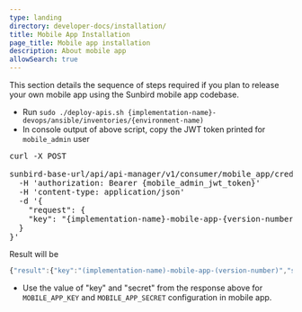 ```yaml
---
type: landing
directory: developer-docs/installation/
title: Mobile App Installation
page_title: Mobile app installation
description: About mobile app
allowSearch: true
---
```

This section details the sequence of steps required if you plan to release your own mobile app using the Sunbird mobile app codebase.

- Run `sudo ./deploy-apis.sh {implementation-name}-devops/ansible/inventories/{environment-name)`
- In console output of above script, copy the JWT token printed for `mobile_admin` user

<pre>
curl -X POST 

sunbird-base-url/api/api-manager/v1/consumer/mobile_app/credential/register 
  -H 'authorization: Bearer {mobile_admin_jwt_token}' 
  -H 'content-type: application/json' 
  -d '{
    "request": {
    "key": "{implementation-name}-mobile-app-{version-number}
  }
}'
</pre>

Result will be

```js
{"result":{"key":"(implementation-name)-mobile-app-(version-number)","secret":"(secret)"}}
```

- Use the value of "key" and "secret" from the response above for `MOBILE_APP_KEY` and `MOBILE_APP_SECRET` configuration in mobile app.
